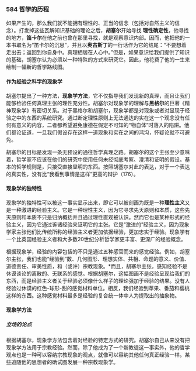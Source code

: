 ### 584 哲学的历程

如果产生的，那么我们就不能拥有理性的、正当的信念（包括对自然主义的信念）。打发掉这些瓦解知识基础的理论之后，**胡塞尔**开始寻找 **理性确定性**，他寻找的地方，**笛卡尔**在他之前也曾在那里寻找，就是观察意识内部。因而，他把他的一本书取名为“笛卡尔的沉思”，并且以**奥古斯丁**的一行话作为它的结尾：“不要想着走出去；返回到你自身中。真理栖居在人心中。”但是，如果意识给我们提供了知识的基础，胡塞尔认为必须以一种特殊的方式来研究它。因此，他花费了他的一生来绘制一幅新的哲学路线图。

#### 作为经验之科学的现象学

胡塞尔提出了一种方法，**现象学方法**，它不仅指导我们发现新的真理，而且让我们能够检验任何真理主张的理性充分性。胡塞尔对现象学的理解与**黑格尔**的巨著《精神现象学》有密切关系。对于黑格尔和胡塞尔，现象学都是对现象或者对显现于经验之中的东西的系统研究。通过断定理性原则上无法通达的实在这一个观念没有任何有意义的内容，二者都希望避免康德在假定不可知的“物自体”时落入的陷阱。他们都论证道，一旦我们假设存在这样一道现象和实在之间的鸿沟，怀疑论就不可避免。

胡塞尔的目标是发现一条无预设的通往哲学真理之路。胡塞尔的这个主张至少意味着，哲学家不应该在他们的研究中使用任何未经彻底考察、澄清和证明的假设。基本的哲学规则是，只接受直接显明的东西。按照胡塞尔对此的表达，对于一个表达的真实性，没有比“我看到事情是这样”更高的辩护（176）。

#### 现象学的独特性

现象学的独特性可以被这一事实显示出来，即它可以被刻画为既是一种**理性主义**又是一种激进的经验主义。它是一种理性主义，因为它寻求先天原则和本质，这些先天原则和本质不只是归纳概括并且通过理性直观被认识。然而它也是某种形式的经验主义，因为它通过诉诸经验来证明它的主张。它是“激进的”经验主义，因为现象学家主张他们比传统所称的经验主义者更加依据经验，更加忠实于经验。现象学有一个比英国经验主义者和大多数20世纪分析哲学家更丰富、更深广的经验概念。

根据现象学，经验的内容包括的不只是通过五种感官而来的感觉经验。例如，胡塞尔主张，我们也能“经验到”数、几何图形、理想实体、共相、命题的意义、价值、道德责任、审美性质，和（或许）宗教现象。*而且，胡塞尔主张，感知经验不是休谟谈论的离散的、无联系的感觉。根据胡塞尔，这幅图画不是经验呈现给我们的东西，而是经验主义者关于经验必须像什么样子的理论强加于经验的结果。没有人经验过休谟的红色-球形-甜的感觉材料单位。相反，我们经验到苹果、番茄和樱桃这样的东西。这种感觉材料最多是经验的复合统一体中人为提取出的抽象物。

#### 现象学方法

##### 立场的论点

根据胡塞尔，现象学方法包含着对经验的特定方式的研究。胡塞尔自己从来没有把现象学方法用于宗教经验。然而，除了他成为了一个新教徒这一事实外，他的哲学观点也是一种可以容纳宗教现象的观点，就像可以容纳其他任何真正经验一样。某些追随他的思想者的确试图发展一种宗教现象学。
